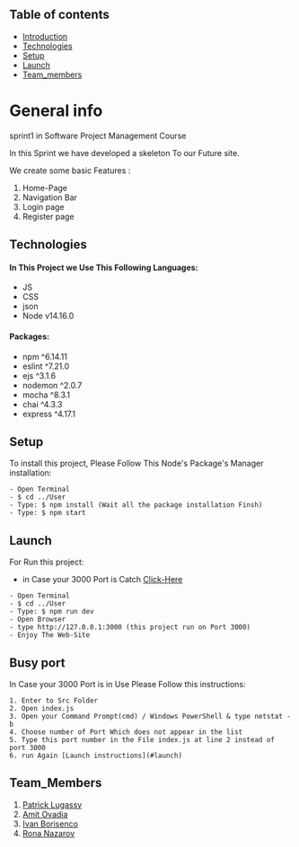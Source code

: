 ## Table of contents
* [Introduction](#general-info)
* [Technologies](#technologies)
* [Setup](#setup)
* [Launch](#launch)
* [Team_members](#Team_Members)

# General info
sprint1 in Software Project Management Course

In this Sprint we have developed a skeleton To our Future site.

We create some basic Features :

1. Home-Page
2. Navigation Bar
3. Login page
4. Register page


## Technologies
#### In This Project we Use This Following Languages:

* JS
* CSS
* json 
* Node v14.16.0

#### Packages:

* npm ^6.14.11
* eslint ^7.21.0
* ejs ^3.1.6
* nodemon ^2.0.7
* mocha ^8.3.1
* chai ^4.3.3
* express ^4.17.1


## Setup
To install this project, Please Follow This Node's Package's Manager installation:

```
- Open Terminal
- $ cd ../User
- Type: $ npm install (Wait all the package installation Finsh)
- Type: $ npm start
```


## Launch
For Run this project:
* in Case your 3000 Port is Catch [Click-Here](#busy-port)
```
- Open Terminal
- $ cd ../User
- Type: $ npm run dev
- Open Browser 
- type http://127.0.0.1:3000 (this project run on Port 3000)
- Enjoy The Web-Site
```



## Busy port
In Case your 3000 Port is in Use Please Follow this instructions:
```
1. Enter to Src Folder
2. Open index.js
3. Open your Command Prompt(cmd) / Windows PowerShell & type netstat -b 
4. Choose number of Port Which does not appear in the list
5. Type this port number in the File index.js at line 2 instead of port 3000
6. run Again [Launch instructions](#launch)
```


## Team_Members
1. [Patrick Lugassy](https://github.com/patrick14796 "Rona Nazarov Profile")
2. [Amit Ovadia](https://github.com/AmitOvadia "Rona Nazarov Profile")
3. [Ivan Borisenco](https://github.com/Colvan "Rona Nazarov Profile")
4. [Rona Nazarov](https://github.com/RonaNazarov "Rona Nazarov Profile")



